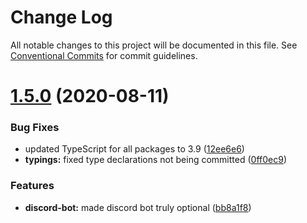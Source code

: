 # Change Log

All notable changes to this project will be documented in this file.
See [Conventional Commits](https://conventionalcommits.org) for commit guidelines.

# [1.5.0](http://github.com//cap-md089/capunit-com-v6/compare/common-lib@1.4.1...common-lib@1.5.0) (2020-08-11)


### Bug Fixes

* updated TypeScript for all packages to 3.9 ([12ee6e6](http://github.com//cap-md089/capunit-com-v6/commit/12ee6e67d9669d73d849791cf22637357dd4ae30))
* **typings:** fixed type declarations not being committed ([0ff0ec9](http://github.com//cap-md089/capunit-com-v6/commit/0ff0ec93432111ed8d42a4e0ec3ab130eae42e4f))


### Features

* **discord-bot:** made discord bot truly optional ([bb8a1f8](http://github.com//cap-md089/capunit-com-v6/commit/bb8a1f8e6a5d5b1156141fc1ac5925711fe94bcd))
